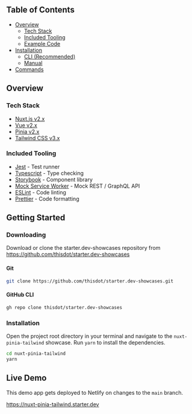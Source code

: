 ## Table of Contents

- [Overview](#overview)
  - [Tech Stack](#tech-stack)
  - [Included Tooling](#included-tooling)
  - [Example Code](#example-code)
- [Installation](#installation)
  - [CLI (Recommended)](#cli-recommended)
  - [Manual](#manual)
- [Commands](#commands)

## Overview

### Tech Stack

- [Nuxt.js v2.x](https://nuxtjs.org/)
- [Vue v2.x](https://v2.vuejs.org/)
- [Pinia v2.x](https://pinia.vuejs.org/)
- [Tailwind CSS v3.x](https://tailwindcss.com/)

### Included Tooling

- [Jest](https://jestjs.io/) - Test runner
- [Typescript](https://www.typescriptlang.org/) - Type checking
- [Storybook](https://storybook.js.org/) - Component library
- [Mock Service Worker](https://mswjs.io/) - Mock REST / GraphQL API
- [ESLint](https://eslint.org/) - Code linting
- [Prettier](https://prettier.io/) - Code formatting

## Getting Started

### Downloading

Download or clone the starter.dev-showcases repository from https://github.com/thisdot/starter.dev-showcases

#### Git

```bash
git clone https://github.com/thisdot/starter.dev-showcases.git
```

#### GitHub CLI

```bash
gh repo clone thisdot/starter.dev-showcases
```

### Installation

Open the project root directory in your terminal and navigate to the `nuxt-pinia-tailwind` showcase. Run `yarn` to install the dependencies.

```bash
cd nuxt-pinia-tailwind
yarn
```

## Live Demo

This demo app gets deployed to Netlify on changes to the `main` branch.

https://nuxt-pinia-tailwind.starter.dev
